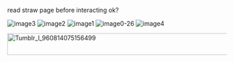 read straw page before interacting ok?

![image3](https://github.com/user-attachments/assets/e5594b82-fc84-45e1-9ff3-2064948e5661) ![image2](https://github.com/user-attachments/assets/2b524367-b416-4f2a-b95a-b73a5278ecc9) ![image1](https://github.com/user-attachments/assets/6e1994f9-88b0-402f-a352-ebdf81c1fb1b) ![image0-26](https://github.com/user-attachments/assets/1310b587-dc5d-42bd-9614-42029ff9c1fd) ![image4](https://github.com/user-attachments/assets/f1c33691-b125-4aee-bac8-786557d438f2)













<img width="1000" height="50" alt="Tumblr_l_960814075156499" src="https://github.com/user-attachments/assets/97947780-90b7-4ec2-9f59-3d63dcaac75a" />




